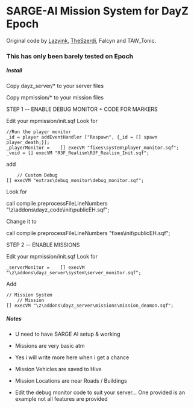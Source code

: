 SARGE-AI Mission System for DayZ Epoch
=============
Original code by <a href="https://github.com/lazyink/DayZ-Missions">Lazyink</a>, <a href="https://github.com/theszerdi">TheSzerdi</a>, Falcyn and TAW_Tonic.

<h3>This has only been barely tested on Epoch</h3>  

<h5>Install </h5>

Copy dayz_server/*  to your server files

Copy mpmission/* to your mission files



STEP 1 -- ENABLE DEBUG MONITOR + CODE FOR MARKERS

Edit your mpmission/init.sqf
Look for

	//Run the player monitor
	_id = player addEventHandler ["Respawn", {_id = [] spawn player_death;}];
	_playerMonitor = 	[] execVM "fixes\system\player_monitor.sqf";	
	_void = [] execVM "R3F_Realism\R3F_Realism_Init.sqf";

	
add

		// Custom Debug
	[] execVM "extras\debug_monitor\debug_monitor.sqf";

	

Look for

 call compile preprocessFileLineNumbers "\z\addons\dayz_code\init\publicEH.sqf";	

Change it to

 call compile preprocessFileLineNumbers "fixes\init\publicEH.sqf";	



STEP 2 -- ENABLE MISSIONS

Edit your mpmission/init.sqf
Look for 

	_serverMonitor = 	[] execVM "\z\addons\dayz_server\system\server_monitor.sqf";

Add

	// Mission System
		// Mission
	[] execVM "\z\addons\dayz_server\missions\mission_deamon.sqf";




<h5>Notes</h5>

 * U need to have SARGE AI setup & working
 
 * Missions are very basic atm
 
 * Yes i will write more here when i get a chance

 * Mission Vehicles are saved to Hive
 
 * Mission Locations are near Roads / Buildings
 
 * Edit the debug monitor code to suit your server... One provided is an example not all features are provided
